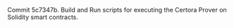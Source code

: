 Commit 5c7347b.                    Build and Run scripts for executing the Certora Prover on Solidity smart contracts.